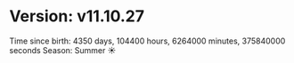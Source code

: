 # Version: v11.10.27
Time since birth: 4350 days, 104400 hours, 6264000 minutes, 375840000 seconds
Season: Summer ☀️
